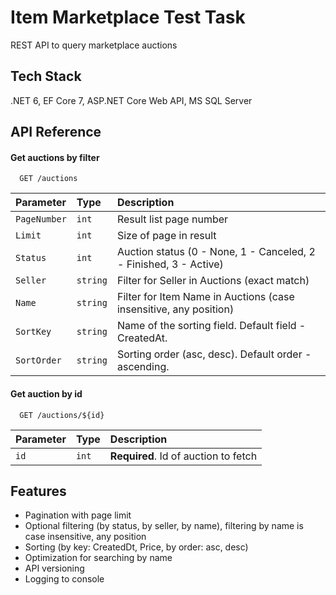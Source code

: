 # Item Marketplace Test Task

REST API to query marketplace auctions

## Tech Stack

.NET 6, EF Core 7, ASP.NET Core Web API, MS SQL Server


## API Reference

#### Get auctions by filter

```http
  GET /auctions
```

| Parameter | Type     | Description                |
| :-------- | :------- | :------------------------- |
| `PageNumber` | `int` | Result list page number |
| `Limit` | `int` | Size of page in result |
| `Status` | `int` | Auction status (0 - None, 1 - Canceled, 2 - Finished, 3 - Active) |
| `Seller` | `string` | Filter for Seller in Auctions (exact match) |
| `Name` | `string` | Filter for Item Name in Auctions (case insensitive, any position) |
| `SortKey` | `string` | Name of the sorting field. Default field - CreatedAt. |
| `SortOrder` | `string` | Sorting order (asc, desc). Default order - ascending. |

#### Get auction by id

```http
  GET /auctions/${id}
```

| Parameter | Type     | Description                       |
| :-------- | :------- | :-------------------------------- |
| `id`      | `int` | **Required**. Id of auction to fetch |



## Features

- Pagination with page limit
- Optional filtering (by status, by seller, by name), filtering by name is case insensitive, any position
- Sorting (by key: CreatedDt, Price, by order: asc, desc)
- Optimization for searching by name
- API versioning
- Logging to console

